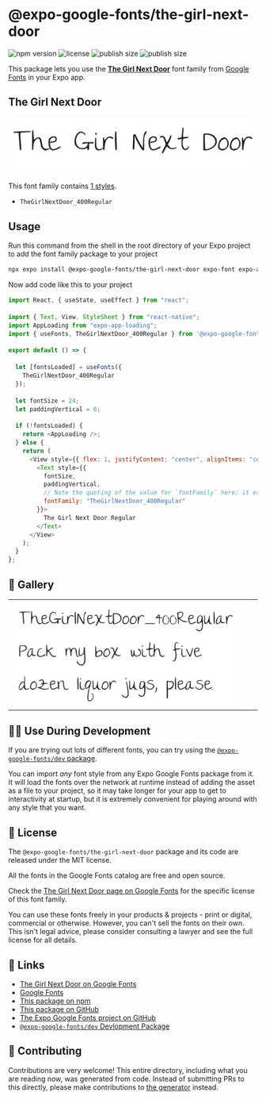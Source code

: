 # @expo-google-fonts/the-girl-next-door

![npm version](https://flat.badgen.net/npm/v/@expo-google-fonts/the-girl-next-door)
![license](https://flat.badgen.net/github/license/expo/google-fonts)
![publish size](https://flat.badgen.net/packagephobia/install/@expo-google-fonts/the-girl-next-door)
![publish size](https://flat.badgen.net/packagephobia/publish/@expo-google-fonts/the-girl-next-door)

This package lets you use the [**The Girl Next Door**](https://fonts.google.com/specimen/The+Girl+Next+Door) font family from [Google Fonts](https://fonts.google.com/) in your Expo app.

## The Girl Next Door

![The Girl Next Door](./font-family.png)

This font family contains [1 styles](#-gallery).

- `TheGirlNextDoor_400Regular`

## Usage

Run this command from the shell in the root directory of your Expo project to add the font family package to your project

```sh
npx expo install @expo-google-fonts/the-girl-next-door expo-font expo-app-loading
```

Now add code like this to your project

```js
import React, { useState, useEffect } from "react";

import { Text, View, StyleSheet } from "react-native";
import AppLoading from "expo-app-loading";
import { useFonts, TheGirlNextDoor_400Regular } from '@expo-google-fonts/the-girl-next-door';

export default () => {

  let [fontsLoaded] = useFonts({
    TheGirlNextDoor_400Regular
  });

  let fontSize = 24;
  let paddingVertical = 6;

  if (!fontsLoaded) {
    return <AppLoading />;
  } else {
    return (
      <View style={{ flex: 1, justifyContent: "center", alignItems: "center" }}>
        <Text style={{
          fontSize,
          paddingVertical,
          // Note the quoting of the value for `fontFamily` here; it expects a string!
          fontFamily: "TheGirlNextDoor_400Regular"
        }}>
          The Girl Next Door Regular
        </Text>
      </View>
    );
  }
};
```

## 🔡 Gallery


||||
|-|-|-|
|![TheGirlNextDoor_400Regular](./TheGirlNextDoor_400Regular.ttf.png)||||


## 👩‍💻 Use During Development

If you are trying out lots of different fonts, you can try using the [`@expo-google-fonts/dev` package](https://github.com/expo/google-fonts/tree/master/font-packages/dev#readme).

You can import _any_ font style from any Expo Google Fonts package from it. It will load the fonts over the network at runtime instead of adding the asset as a file to your project, so it may take longer for your app to get to interactivity at startup, but it is extremely convenient for playing around with any style that you want.


## 📖 License

The `@expo-google-fonts/the-girl-next-door` package and its code are released under the MIT license.

All the fonts in the Google Fonts catalog are free and open source.

Check the [The Girl Next Door page on Google Fonts](https://fonts.google.com/specimen/The+Girl+Next+Door) for the specific license of this font family.

You can use these fonts freely in your products & projects - print or digital, commercial or otherwise. However, you can't sell the fonts on their own. This isn't legal advice, please consider consulting a lawyer and see the full license for all details.

## 🔗 Links

- [The Girl Next Door on Google Fonts](https://fonts.google.com/specimen/The+Girl+Next+Door)
- [Google Fonts](https://fonts.google.com/)
- [This package on npm](https://www.npmjs.com/package/@expo-google-fonts/the-girl-next-door)
- [This package on GitHub](https://github.com/expo/google-fonts/tree/master/font-packages/the-girl-next-door)
- [The Expo Google Fonts project on GitHub](https://github.com/expo/google-fonts)
- [`@expo-google-fonts/dev` Devlopment Package](https://github.com/expo/google-fonts/tree/master/font-packages/dev)

## 🤝 Contributing

Contributions are very welcome! This entire directory, including what you are reading now, was generated from code. Instead of submitting PRs to this directly, please make contributions to [the generator](https://github.com/expo/google-fonts/tree/master/packages/generator) instead.
